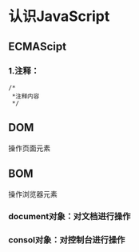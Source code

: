# 认识JavaScript
## ECMAScipt
### 1.注释：<br/>
```
/*
 *注释内容
 */
 ```
 
## DOM
操作页面元素

## BOM
操作浏览器元素

### document对象：对文档进行操作
### consol对象：对控制台进行操作
